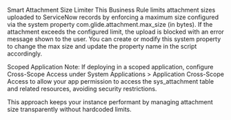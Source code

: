 Smart Attachment Size Limiter
This Business Rule limits attachment sizes uploaded to ServiceNow records by enforcing a maximum size configured via the system property com.glide.attachment.max_size (in bytes). If the attachment exceeds the configured limit, the upload is blocked with an error message shown to the user. You can create or modify this system property to change the max size and update the property name in the script accordingly.

Scoped Application Note:
If deploying in a scoped application, configure Cross-Scope Access under System Applications > Application Cross-Scope Access to allow your app permission to access the sys_attachment table and related resources, avoiding security restrictions.

This approach keeps your instance performant by managing attachment size transparently without hardcoded limits.
